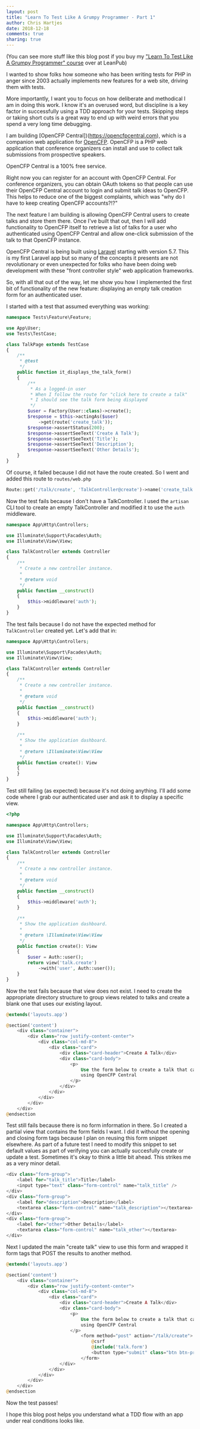 ```yaml
---
layout: post
title: "Learn To Test Like A Grumpy Programmer - Part 1"
author: Chris Hartjes
date: 2018-12-18
comments: true
sharing: true
---
```


(You can see more stuff like this blog post if you buy my ["Learn To Test Like A Grumpy Programmer" course](https://leanpub.com/c/learntotest) over at LeanPub)

I wanted to show folks how someone who has been writing tests for PHP in anger
since 2003 actually implements new features for a web site, driving them with
tests. 

More importantly, I want you to focus on how deliberate and methodical I am
in doing this work. I know it's an overused word, but discipline is a key
factor in successfully using a TDD approach for your tests. Skipping steps or
taking short cuts is a great way to end up with weird errors that you spend
a very long time debugging.

I am building [OpenCFP Central])(https://opencfpcentral.com), which is a companion
web application for [OpenCFP](https://github.com/opencfp/opencfp). OpenCFP is
a PHP web application that conference organizers can install and use to collect
talk submissions from prospective speakers.

OpenCFP Central is a 100% free service.

Right now you can register for an account with OpenCFP Central. For conference
organizers, you can obtain OAuth tokens so that people can use their OpenCFP Central
account to login and submit talk ideas to OpenCFP. This helps to reduce one of
the biggest complaints, which was "why do I have to keep creating OpenCFP accounts?!?"

The next feature I am building is allowing OpenCFP Central users to create talks and
store them there. Once I've built that out, then I will add functionality to OpenCFP
itself to retrieve a list of talks for a user who authenticated using OpenCFP Central
and allow one-click submission of the talk to that OpenCFP instance.

OpenCFP Central is being built using [Laravel](https://laravel.com) starting with
version 5.7. This is my first Laravel app but so many of the concepts it presents
are not revolutionary or even unexpected for folks who have been doing web
development with these "front controller style" web application frameworks.

So, with all that out of the way, let me show you how I implemented the first
bit of functionality of the new feature: displaying an empty talk creation
form for an authenticated user.

I started with a test that assumed everything was working:

```php
namespace Tests\Feature\Feature;

use App\User;
use Tests\TestCase;

class TalkPage extends TestCase
{
    /**
     * @test
     */
    public function it_displays_the_talk_form()
    {
        /**
         * As a logged-in user
         * When I follow the route for "click here to create a talk"
         * I should see the talk form being displayed
         */
        $user = Factory(User::class)->create();
        $response = $this->actingAs($user)
            ->get(route('create_talk'));
        $response->assertStatus(200);
        $response->assertSeeText('Create A Talk');
        $response->assertSeeText('Title');
        $response->assertSeeText('Description');
        $response->assertSeeText('Other Details');
    }
}
```

Of course, it failed because I did not have the route created. So I went and
added this route to `routes/web.php`

```php
Route::get('/talk/create', 'TalkController@create')->name('create_talk');
```

Now the test fails because I don't have a TalkController. I used the `artisan`
CLI tool to create an empty TalkController and modified it to use the `auth`
middleware.

```php
namespace App\Http\Controllers;

use Illuminate\Support\Facades\Auth;
use Illuminate\View\View;

class TalkController extends Controller
{
    /**
     * Create a new controller instance.
     *
     * @return void
     */
    public function __construct()
    {
        $this->middleware('auth');
    }
}
```

The test fails because I do not have the expected method for `TalkController`
created yet. Let's add that in:

```php
namespace App\Http\Controllers;

use Illuminate\Support\Facades\Auth;
use Illuminate\View\View;

class TalkController extends Controller
{
    /**
     * Create a new controller instance.
     *
     * @return void
     */
    public function __construct()
    {
        $this->middleware('auth');
    }

    /**
     * Show the application dashboard.
     *
     * @return \Illuminate\View\View
     */
    public function create(): View
    {
    }
}
```

Test still failing (as expected) because it's not doing anything.
I'll add some code where I grab our authenticated user and ask
it to display a specific view.

``` php
<?php

namespace App\Http\Controllers;

use Illuminate\Support\Facades\Auth;
use Illuminate\View\View;

class TalkController extends Controller
{
    /**
     * Create a new controller instance.
     *
     * @return void
     */
    public function __construct()
    {
        $this->middleware('auth');
    }

    /**
     * Show the application dashboard.
     *
     * @return \Illuminate\View\View
     */
    public function create(): View
    {
        $user = Auth::user();
        return view('talk.create')
            ->with('user', Auth::user());
    }
}
```

Now the test fails because that view does not exist. I need to
create the appropriate directory structure to group views related
to talks and create a blank one that uses our existing layout.

```php
@extends('layouts.app')

@section('content')
    <div class="container">
        <div class="row justify-content-center">
            <div class="col-md-8">
                <div class="card">
                    <div class="card-header">Create A Talk</div>
                    <div class="card-body">
                        <p>
                            Use the form below to create a talk that can be submitted to OpenCFP instances that are
                            using OpenCFP Central
                        </p>
                    </div>
                </div>
            </div>
        </div>
    </div>
@endsection
```

Test still fails because there is no form information in there. So I created
a partial view that contains the form fields I want. I did it without the
opening and closing form tags because I plan on reusing this form snippet
elsewhere. As part of a future test I need to modify this snippet to 
set default values as part of verifying you can actually succesfully
create or update a test. Sometimes it's okay to think a little bit ahead.
This strikes me as a very minor detail.

``` php
<div class="form-group">
    <label for="talk_title">Title</label>
    <input type="text" class="form-control" name="talk_title" />
</div>
<div class="form-group">
    <label for="description">Description</label>
    <textarea class="form-control" name="talk_description"></textarea>
</div>
<div class="form-group">
    <label for="other">Other Details</label>
    <textarea class="form-control" name="talk_other"></textarea>
</div>
```

Next I updated the main "create talk" view to use this form and wrapped
it form tags that POST the results to another method.

``` php
@extends('layouts.app')

@section('content')
    <div class="container">
        <div class="row justify-content-center">
            <div class="col-md-8">
                <div class="card">
                    <div class="card-header">Create A Talk</div>
                    <div class="card-body">
                        <p>
                            Use the form below to create a talk that can be submitted to OpenCFP instances that are
                            using OpenCFP Central
                        </p>
                            <form method="post" action="/talk/create">
                                @csrf
                                @include('talk.form')
                                <button type="submit" class="btn btn-primary">Create Talk</button>
                            </form>
                    </div>
                </div>
            </div>
        </div>
    </div>
@endsection
```

Now the test passes!

I hope this blog post helps you understand what a TDD flow with an app under
real conditions looks like.
